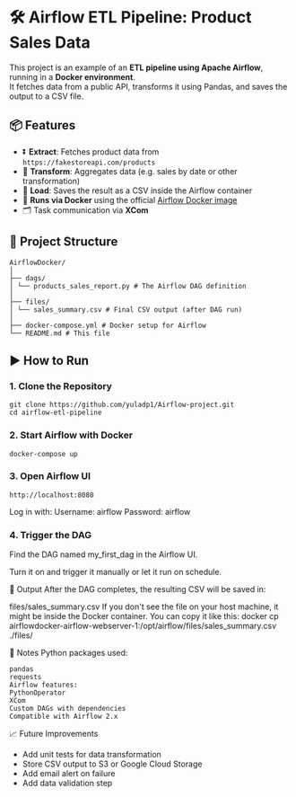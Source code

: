 # 🛠️ Airflow ETL Pipeline: Product Sales Data

This project is an example of an **ETL pipeline using Apache Airflow**, running in a **Docker environment**.  
It fetches data from a public API, transforms it using Pandas, and saves the output to a CSV file.

## 📦 Features

- ⏬ **Extract**: Fetches product data from `https://fakestoreapi.com/products`
- 🔄 **Transform**: Aggregates data (e.g. sales by date or other transformation)
- 💾 **Load**: Saves the result as a CSV inside the Airflow container
- 🐳 **Runs via Docker** using the official [Airflow Docker image](https://airflow.apache.org/docs/docker-stack/)
- 🗂️ Task communication via **XCom**

## 🧱 Project Structure
```
AirflowDocker/
│
├── dags/
│ └── products_sales_report.py # The Airflow DAG definition
│
├── files/
│ └── sales_summary.csv # Final CSV output (after DAG run)
│
├── docker-compose.yml # Docker setup for Airflow
└── README.md # This file 
```

## ▶️ How to Run

### 1. Clone the Repository
```
git clone https://github.com/yuladp1/Airflow-project.git
cd airflow-etl-pipeline
```
### 2. Start Airflow with Docker
```
docker-compose up
```
### 3. Open Airflow UI
```
http://localhost:8080
```
Log in with:
Username: airflow
Password: airflow

### 4. Trigger the DAG
Find the DAG named my_first_dag in the Airflow UI.

Turn it on and trigger it manually or let it run on schedule.

📄 Output
After the DAG completes, the resulting CSV will be saved in:

files/sales_summary.csv
If you don't see the file on your host machine, it might be inside the Docker container. You can copy it like this:
docker cp airflowdocker-airflow-webserver-1:/opt/airflow/files/sales_summary.csv ./files/

🔧 Notes
Python packages used:
```
pandas
requests
Airflow features:
PythonOperator
XCom
Custom DAGs with dependencies
Compatible with Airflow 2.x
```
📈 Future Improvements
- Add unit tests for data transformation
- Store CSV output to S3 or Google Cloud Storage
- Add email alert on failure
- Add data validation step
